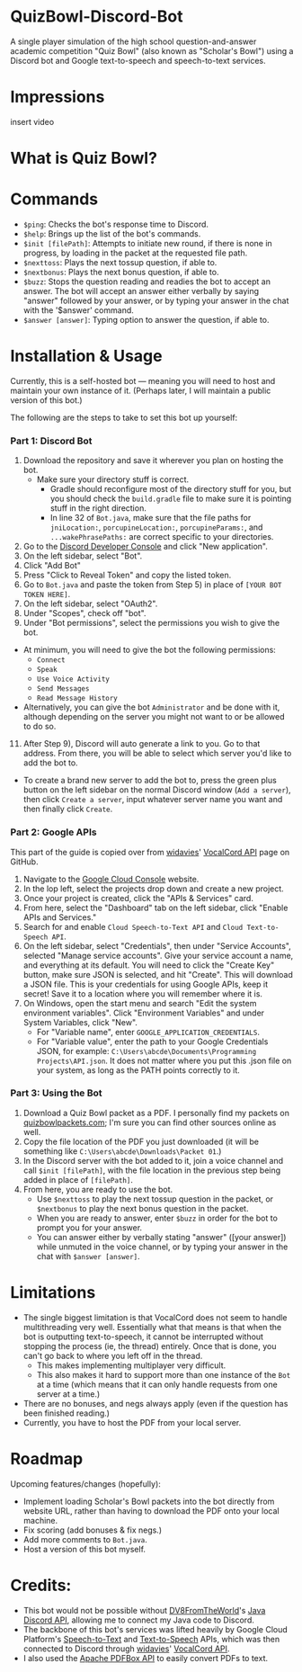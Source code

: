 # QuizBowl-Discord-Bot
A single player simulation of the high school question-and-answer academic competition "Quiz Bowl" (also known as "Scholar's Bowl") using a Discord bot and Google text-to-speech and speech-to-text services.

# Impressions
insert video

# What is Quiz Bowl?

# Commands
- ```$ping```: Checks the bot's response time to Discord.
- ```$help```: Brings up the list of the bot's commands.
- ```$init [filePath]```: Attempts to initiate new round, if there is none in progress, by loading in the packet at the requested file path.
- ```$nexttoss```: Plays the next tossup question, if able to.
- ```$nextbonus```: Plays the next bonus question, if able to.
- ```$buzz```: Stops the question reading and readies the bot to accept an answer. The bot will accept an answer either verbally by saying "answer" followed by your answer, or by typing your answer in the chat with the '$answer' command.
- ```$answer [answer]```: Typing option to answer the question, if able to.

# Installation & Usage
Currently, this is a self-hosted bot — meaning you will need to host and maintain your own instance of it. (Perhaps later, I will maintain a public version of this bot.)

The following are the steps to take to set this bot up yourself:

### Part 1: Discord Bot
1) Download the repository and save it wherever you plan on hosting the bot.
   - Make sure your directory stuff is correct.
      - Gradle should reconfigure most of the directory stuff for you, but you should check the ```build.gradle``` file to make sure it is pointing stuff in the right direction.
      - In line 32 of ```Bot.java```, make sure that the file paths for ```jniLocation:```, ```porcupineLocation:```, ```porcupineParams:```, and ```...wakePhrasePaths:``` are correct specific to your directories.
3) Go to the [Discord Developer Console](https://discord.com/developers/applications) and click "New application".
4) On the left sidebar, select "Bot".
5) Click "Add Bot"
6) Press "Click to Reveal Token" and copy the listed token.
7) Go to ```Bot.java``` and paste the token from Step 5) in place of ```[YOUR BOT TOKEN HERE]```.
8) On the left sidebar, select "OAuth2".
9) Under "Scopes", check off "bot".
10) Under "Bot permissions", select the permissions you wish to give the bot.
   - At minimum, you will need to give the bot the following permissions:
      - ```Connect```
      - ```Speak```
      - ```Use Voice Activity```
      - ```Send Messages```
      - ```Read Message History```
   - Alternatively, you can give the bot ```Administrator``` and be done with it, although depending on the server you might not want to or be allowed to do so.
11) After Step 9), Discord will auto generate a link to you. Go to that address. From there, you will be able to select which server you'd like to add the bot to.
   - To create a brand new server to add the bot to, press the green plus button on the left sidebar on the normal Discord window (```Add a server```), then click ```Create a server```, input whatever server name you want and then finally click ```Create```.

### Part 2: Google APIs
This part of the guide is copied over from [widavies](https://github.com/widavies)' [VocalCord API](https://github.com/widavies/VocalCord) page on GitHub. 

1) Navigate to the [Google Cloud Console](https://console.cloud.google.com/) website.
2) In the lop left, select the projects drop down and create a new project.
3) Once your project is created, click the "APIs & Services" card.
4) From here, select the "Dashboard" tab on the left sidebar, click "Enable APIs and Services."
5) Search for and enable ```Cloud Speech-to-Text API``` and ```Cloud Text-to-Speech API```.
6) On the left sidebar, select "Credentials", then under "Service Accounts", selected "Manage service accounts". Give your service account a name, and everything at its default. You will need to click the "Create Key" button, make sure JSON is selected, and hit "Create". This will download a JSON file. This is your credentials for using Google APIs, keep it secret! Save it to a location where you will remember where it is.
7) On Windows, open the start menu and search "Edit the system environment variables". Click "Environment Variables" and under System Variables, click "New".
   - For "Variable name", enter ```GOOGLE_APPLICATION_CREDENTIALS```.
   - For "Variable value", enter the path to your Google Credentials JSON, for example: ```C:\Users\abcde\Documents\Programming Projects\API.json```. It does not matter where you put this .json file on your system, as long as the PATH points correctly to it.

### Part 3: Using the Bot

1) Download a Quiz Bowl packet as a PDF. I personally find my packets on [quizbowlpackets.com](https://quizbowlpackets.com/); I'm sure you can find other sources online as well.
2) Copy the file location of the PDF you just downloaded (it will be something like ```C:\Users\abcde\Downloads\Packet 01```.)
3) In the Discord server with the bot added to it, join a voice channel and call ```$init [filePath]```, with the file location in the previous step being added in place of ```[filePath]```.
4) From here, you are ready to use the bot.
   - Use ```$nexttoss``` to play the next tossup question in the packet, or ```$nextbonus``` to play the next bonus question in the packet.
   - When you are ready to answer, enter ```$buzz``` in order for the bot to prompt you for your answer.
   - You can answer either by verbally stating "answer" ([your answer]) while unmuted in the voice channel, or by typing your answer in the chat with ```$answer [answer]```.


# Limitations
- The single biggest limitation is that VocalCord does not seem to handle multithreading very well. Essentially what that means is that when the bot is outputting text-to-speech, it cannot be interrupted without stopping the process (ie, the thread) entirely. Once that is done, you can't go back to where you left off in the thread.
  - This makes implementing multiplayer very difficult.
  - This also makes it hard to support more than one instance of the ```Bot``` at a time (which means that it can only handle requests from one server at a time.)
- There are no bonuses, and negs always apply (even if the question has been finished reading.)
- Currently, you have to host the PDF from your local server.

# Roadmap
Upcoming features/changes (hopefully):
- Implement loading Scholar's Bowl packets into the bot directly from website URL, rather than having to download the PDF onto your local machine.
- Fix scoring (add bonuses & fix negs.)
- Add more comments to ```Bot.java```.
- Host a version of this bot myself.

# Credits:
- This bot would not be possible without [DV8FromTheWorld](https://github.com/DV8FromTheWorld)'s [Java Discord API](https://github.com/DV8FromTheWorld/JDA), allowing me to connect my Java code to Discord.
- The backbone of this bot's services was lifted heavily by Google Cloud Platform's [Speech-to-Text](https://cloud.google.com/speech-to-text) and [Text-to-Speech](https://cloud.google.com/text-to-speech) APIs, which was then connected to Discord through [widavies](https://github.com/widavies)' [VocalCord API](https://github.com/widavies/VocalCord). 
- I also used the [Apache PDFBox API](https://pdfbox.apache.org/) to easily convert PDFs to text. 






